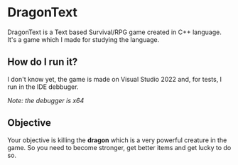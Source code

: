 # DragonText
DragonText is a Text based Survival/RPG game created in C++ language. It's a game which I made for studying the language.

## How do I run it?
I don't know yet, the game is made on Visual Studio 2022 and, for tests, I run in the IDE debbuger.

_Note: the debugger is x64_

## Objective
Your objective is killing the **dragon** which is a very powerful creature in the game. So you need to become stronger, get better items and get lucky to do so.
